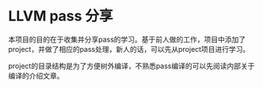 # LLVM pass 分享

本项目的目的在于收集并分享pass的学习。基于前人做的工作，项目中添加了project，并做了相应的pass处理，新人的话，可以先从project项目进行学习。



project的目录结构是为了方便树外编译，不熟悉pass编译的可以先阅读内部关于编译的介绍文章。